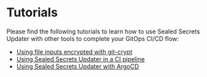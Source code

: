 # Tutorials

Please find the following tutorials to learn how to use Sealed Secrets Updater with other tools to complete your GitOps CI/CD flow:

- [Using file inputs encrypted with git-crypt](git-crypt.md)
- [Using Sealed Secrets Updater in a CI pipeline](ci.md)
- [Using Sealed Secrets Updater with ArgoCD](docs/tutorials/argocd.md)
